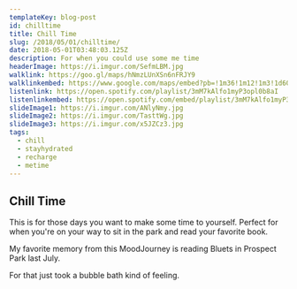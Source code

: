 ```yaml
---
templateKey: blog-post
id: chilltime
title: Chill Time
slug: /2018/05/01/chilltime/
date: 2018-05-01T03:48:03.125Z
description: For when you could use some me time
headerImage: https://i.imgur.com/SefmLBM.jpg
walklink: https://goo.gl/maps/hNmzLUnXSn6nFRJY9
walklinkembed: https://www.google.com/maps/embed?pb=!1m36!1m12!1m3!1d6047.48719816892!2d-73.98371637326588!3d40.72366056732239!2m3!1f0!2f0!3f0!3m2!1i1024!2i768!4f13.1!4m21!3e2!4m3!3m2!1d40.7199838!2d-73.9786891!4m5!1s0x89c259784829116f%3A0xf93432a55c3a41cb!2s6BC+Botanical+Garden!3m2!1d40.7238154!2d-73.98070779999999!4m3!3m2!1d40.724311799999995!2d-73.9775562!4m5!1s0x89c2599d97e53081%3A0x76c1ed7c297b3356!2sTompkins+Square+Park!3m2!1d40.726429499999995!2d-73.9817841!5e0!3m2!1sen!2sus!4v1564154578010!5m2!1sen!2sus" width="600" height="450" frameborder="0" style="border:0" allowfullscreen
listenlink: https://open.spotify.com/playlist/3mM7kAlfo1myP3opl0b8aI
listenlinkembed: https://open.spotify.com/embed/playlist/3mM7kAlfo1myP3opl0b8aI
slideImage1: https://i.imgur.com/ANlyNmy.jpg
slideImage2: https://i.imgur.com/TasttWg.jpg
slideImage3: https://i.imgur.com/x5JZCz3.jpg
tags:
  - chill 
  - stayhydrated 
  - recharge 
  - metime 
---
```


## Chill Time

This is for those days you want to make some time to yourself. Perfect for when you're on your way to sit in the park and read your favorite book.

My favorite memory from this MoodJourney is reading Bluets in Prospect Park last July.

For that just took a bubble bath kind of feeling.